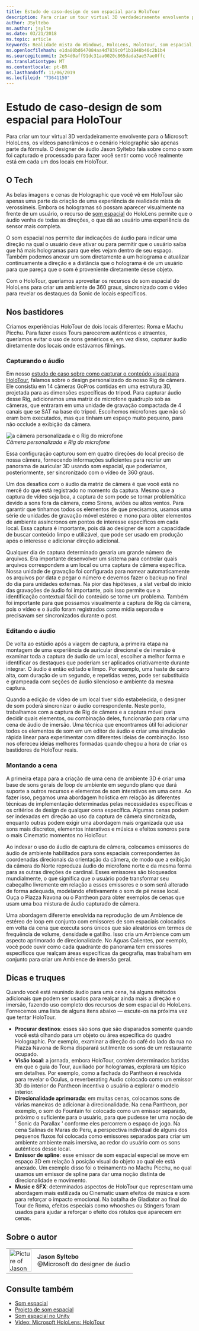```yaml
---
title: Estudo de caso-design de som espacial para HoloTour
description: Para criar um tour virtual 3D verdadeiramente envolvente para o Microsoft HoloLens, os vídeos panorâmicos e o cenário Holographic são apenas parte da fórmula.
author: JSyltebo
ms.author: jsylte
ms.date: 03/21/2018
ms.topic: article
keywords: Realidade mista do Windows, HoloLens, HoloTour, som espacial, estudo de caso
ms.openlocfilehash: e1da80bd647084aa4d7839c0f1b1848b46c2b1b4
ms.sourcegitcommit: 2e54d0aff91dc31aa0020c865dada3ae57ae0ffc
ms.translationtype: MT
ms.contentlocale: pt-BR
ms.lasthandoff: 11/06/2019
ms.locfileid: "73641150"
---
```

# <a name="case-study---spatial-sound-design-for-holotour"></a>Estudo de caso-design de som espacial para HoloTour

Para criar um tour virtual 3D verdadeiramente envolvente para o Microsoft HoloLens, os vídeos panorâmicos e o cenário Holographic são apenas parte da fórmula. O designer de áudio Jason Syltebo fala sobre como o som foi capturado e processado para fazer você sentir como você realmente está em cada um dos locais em HoloTour.

## <a name="the-tech"></a>O Tech

As belas imagens e cenas de Holographic que você vê em HoloTour são apenas uma parte da criação de uma experiência de realidade mista de verossímeis. Embora os hologramas só possam aparecer visualmente na frente de um usuário, o recurso de [som espacial](spatial-sound.md) do HoloLens permite que o áudio venha de todas as direções, o que dá ao usuário uma experiência de sensor mais completa.

O som espacial nos permite dar indicações de áudio para indicar uma direção na qual o usuário deve ativar ou para permitir que o usuário saiba que há mais hologramas para que eles vejam dentro de seu espaço. Também podemos anexar um som diretamente a um holograma e atualizar continuamente a direção e a distância que o holograma é de um usuário para que pareça que o som é proveniente diretamente desse objeto.

Com o HoloTour, queríamos aproveitar os recursos de som espacial do HoloLens para criar um ambiente de 360 graus, sincronizado com o vídeo para revelar os destaques da Sonic de locais específicos.

## <a name="behind-the-scenes"></a>Nos bastidores

Criamos experiências HoloTour de dois locais diferentes: Roma e Machu Picchu. Para fazer esses Tours parecerem autênticos e atraentes, queríamos evitar o uso de sons genéricos e, em vez disso, capturar áudio diretamente dos locais onde estávamos filmings.

### <a name="capturing-the-audio"></a>Capturando o áudio

Em nosso [estudo de caso sobre como capturar o conteúdo visual para HoloTour](case-study-capturing-and-creating-content-for-holotour.md), falamos sobre o design personalizado do nosso Rig de câmera. Ele consistiu em 14 câmeras GoPros contidas em uma estrutura 3D, projetada para as dimensões específicas do tripod. Para capturar áudio desse Rig, adicionamos uma matriz de microfone quádruplo sob as câmeras, que entraram em uma unidade de gravação compactada de 4 canais que se SAT na base do tripod. Escolhemos microfones que não só eram bem executados, mas que tinham um espaço muito pequeno, para não occlude a exibição da câmera.

![a câmera personalizada e o Rig do microfone](images/camera-rig-microphones-300px.png)<br>
*Câmera personalizada e Rig do microfone*

Essa configuração capturou som em quatro direções do local preciso de nossa câmera, fornecendo informações suficientes para recriar um panorama de auricular 3D usando som espacial, que poderíamos, posteriormente, ser sincronizado com o vídeo de 360 graus.

Um dos desafios com o áudio da matriz de câmera é que você está no mercê do que está registrado no momento da captura. Mesmo que a captura de vídeo seja boa, a captura de som pode se tornar problemática devido a sons fora da câmera, como Sirens, aviões ou altos ventos. Para garantir que tínhamos todos os elementos de que precisamos, usamos uma série de unidades de gravação móvel estéreo e mono para obter elementos de ambiente assíncronos em pontos de interesse específicos em cada local. Essa captura é importante, pois dá ao designer de som a capacidade de buscar conteúdo limpo e utilizável, que pode ser usado em produção após o interesse e adicionar direção adicional.

Qualquer dia de captura determinado geraria um grande número de arquivos. Era importante desenvolver um sistema para controlar quais arquivos correspondem a um local ou uma captura de câmera específica. Nossa unidade de gravação foi configurada para nomear automaticamente os arquivos por data e pegar o número e devemos fazer o backup no final do dia para unidades externas. Na pior das hipóteses, a slat verbal do início das gravações de áudio foi importante, pois isso permite que a identificação contextual fácil do conteúdo se torne um problema. Também foi importante para que possamos visualmente a captura de Rig da câmera, pois o vídeo e o áudio foram registrados como mídia separada e precisavam ser sincronizados durante o post.

### <a name="editing-the-audio"></a>Editando o áudio

De volta ao estúdio após a viagem de captura, a primeira etapa na montagem de uma experiência de auricular direcional e de imersão é examinar toda a captura de áudio de um local, escolher a melhor forma e identificar os destaques que poderiam ser aplicados criativamente durante integrar. O áudio é então editado e limpo. Por exemplo, uma haste de carro alta, com duração de um segundo, e repetidas vezes, pode ser substituída e grampeada com seções de áudio silencioso e ambiente da mesma captura.

Quando a edição de vídeo de um local tiver sido estabelecida, o designer de som poderá sincronizar o áudio correspondente. Neste ponto, trabalhamos com a captura de Rig de câmera e a captura móvel para decidir quais elementos, ou combinação deles, funcionarão para criar uma cena de áudio de imersão. Uma técnica que encontramos útil foi adicionar todos os elementos de som em um editor de áudio e criar uma simulação rápida linear para experimentar com diferentes ideias de combinação. Isso nos ofereceu ideias melhores formadas quando chegou a hora de criar os bastidores de HoloTour reais.

### <a name="assembling-the-scene"></a>Montando a cena

A primeira etapa para a criação de uma cena de ambiente 3D é criar uma base de sons gerais de loop de ambiente em segundo plano que dará suporte a outros recursos e elementos de som interativos em uma cena. Ao fazer isso, pegamos uma abordagem holística em relação às diferentes técnicas de implementação determinadas pelas necessidades específicas e os critérios de design de qualquer cena específica. Algumas cenas podem ser indexadas em direção ao uso da captura de câmera sincronizada, enquanto outras podem exigir uma abordagem mais organizada que usa sons mais discretos, elementos interativos e música e efeitos sonoros para o mais Cinematic momentos no HoloTour.

Ao indexar o uso do áudio de captura de câmera, colocamos emissores de áudio de ambiente habilitados para sons espaciais correspondentes às coordenadas direcionais da orientação da câmera, de modo que a exibição da câmera do Norte reproduza áudio do microfone norte e da mesma forma para as outras direções de cardinal. Esses emissores são bloqueados mundialmente, o que significa que o usuário pode transformar seu cabeçalho livremente em relação a esses emissores e o som será alterado de forma adequada, modelando efetivamente o som de pé nesse local. Ouça o Piazza Navona ou o Pantheon para obter exemplos de cenas que usam uma boa mistura de áudio capturado de câmera.

Uma abordagem diferente envolvida na reprodução de um Ambience de estéreo de loop em conjunto com emissores de som espaciais colocados em volta da cena que executa sons únicos que são aleatórios em termos de frequência de volume, densidade e gatilho. Isso cria um Ambience com um aspecto aprimorado de direcionalidade. No Aguas Calientes, por exemplo, você pode ouvir como cada quadrante do panorama tem emissores específicos que realçam áreas específicas da geografia, mas trabalham em conjunto para criar um Ambience de imersão geral.

## <a name="tips-and-tricks"></a>Dicas e truques

Quando você está reunindo áudio para uma cena, há alguns métodos adicionais que podem ser usados para realçar ainda mais a direção e o imersão, fazendo uso completo dos recursos de som espacial do HoloLens. Fornecemos uma lista de alguns itens abaixo — escute-os na próxima vez que tentar HoloTour.
* **Procurar destinos**: esses são sons que são disparados somente quando você está olhando para um objeto ou área específica do quadro Holographic. Por exemplo, examinar a direção do café do lado da rua no Piazza Navona de Roma disparará sutilmente os sons de um restaurante ocupado.
* **Visão local**: a jornada, embora HoloTour, contém determinados batidas em que o guia do Tour, auxiliado por hologramas, explorará um tópico em detalhes. Por exemplo, como a fachada do Pantheon é resolvida para revelar o Oculus, o reverberating Audio colocado como um emissor 3D do interior do Pantheon incentiva o usuário a explorar o modelo interior.
* **Direcionalidade aprimorada**: em muitas cenas, colocamos sons de várias maneiras de adicionar à direcionalidade. Na cena Pantheon, por exemplo, o som do Fountain foi colocado como um emissor separado, próximo o suficiente para o usuário, para que pudesse ter uma noção de ' Sonic da Parallax ' conforme eles percorrem o espaço de jogo. Na cena Salinas de Maras do Peru, a perspectiva individual de alguns dos pequenos fluxos foi colocada como emissores separados para criar um ambiente ambiente mais imersiva, ao redor do usuário com os sons autênticos desse local.
* **Emissor de spline**: esse emissor de som espacial especial se move em espaço 3D em relação à posição visual do objeto ao qual ele está anexado. Um exemplo disso foi o treinamento no Machu Picchu, no qual usamos um emissor de spline para dar uma noção distinta de direcionalidade e movimento.
* **Music e SFX**: determinados aspectos de HoloTour que representam uma abordagem mais estilizada ou Cinematic usam efeitos de música e som para reforçar o impacto emocional. Na batalha de Gladiator ao final do Tour de Roma, efeitos especiais como whooshes ou Stingers foram usados para ajudar a reforçar o efeito dos rótulos que aparecem em cenas.

## <a name="about-the-author"></a>Sobre o autor

<table style="border-collapse:collapse">
<tr>
<td style="border-style: none" width="60px"><img alt="Picture of Jason Syltebo" width="60" height="60" src="images/syltebo.png"></td>
<td style="border-style: none"><b>Jason Syltebo</b><br>@Microsoft do designer de áudio</td>
</tr>
</table>

## <a name="see-also"></a>Consulte também
* [Som espacial](spatial-sound.md)
* [Projeto de som espacial](spatial-sound-design.md)
* [Som espacial no Unity](spatial-sound-in-unity.md)
* [Vídeo: Microsoft HoloLens: HoloTour](https://www.youtube.com/watch?v=pLd9WPlaMpY)

 
